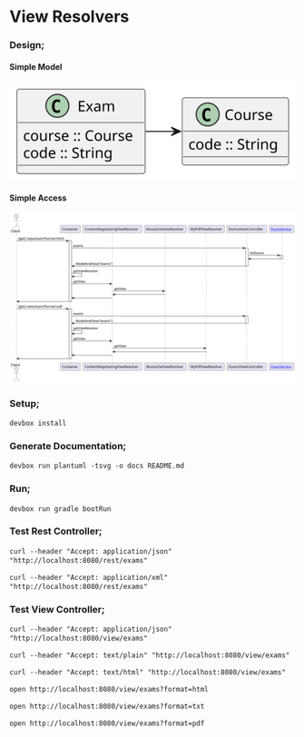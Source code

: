 # View Resolvers

### Design;

#### Simple Model
<!--
```puml
@startuml class

class Course {
  code :: String 
}

class Exam {
  course :: Course
  code :: String
}

Exam -> Course

@enduml
```
-->
![](docs/class.svg)


#### Simple Access
<!--
```puml
@startuml sequence

actor Client
participant Container
participant ContentNegotiatingViewResolver
participant MustacheViewResolver
participant MyPdfViewResolver
participant ExamsViewController
participant "[[https://github.com/johnlayton/nokescourt/blob/8b49c476af2b1d4f45fcc28622f1be795a52df45/src/main/java/org/nokescourt/BulkMvcApplication.java#L103 ExamService]]" as ExamService

Client -> Container : [get] /view/exam?format=html
activate Container
Container -> ExamsViewController : exams 
activate ExamsViewController
ExamsViewController -> ExamService : listExams 
activate ExamService
ExamsViewController <- ExamService 
deactivate ExamService
ExamsViewController -> Container : ModelAndView("exams")
deactivate ExamsViewController
Container -> Container : getViewResolver
Container -> ContentNegotiatingViewResolver : getView
ContentNegotiatingViewResolver -> MustacheViewResolver : getView
MustacheViewResolver -> ContentNegotiatingViewResolver
ContentNegotiatingViewResolver -> Container
Container -> Client 
deactivate Container

Client -> Container : [get] /view/exam?format=pdf
activate Container
Container -> ExamsViewController : exams 
activate ExamsViewController
ExamsViewController -> Container : ModelAndView("exams")
deactivate ExamsViewController
Container -> Container : getViewResolver
Container -> ContentNegotiatingViewResolver : getView
ContentNegotiatingViewResolver -> MyPdfViewResolver : getView
MyPdfViewResolver -> ContentNegotiatingViewResolver
ContentNegotiatingViewResolver -> Container
Container -> Client 
deactivate Container

@enduml
```
-->
![](docs/sequence.svg)

### Setup;

```shell
devbox install
```

### Generate Documentation;

```shell
devbox run plantuml -tsvg -o docs README.md
```

### Run;

```shell
devbox run gradle bootRun
```

### Test Rest Controller;

```shell
curl --header "Accept: application/json" "http://localhost:8080/rest/exams"
```

```shell
curl --header "Accept: application/xml" "http://localhost:8080/rest/exams"
```

### Test View Controller;

```shell
curl --header "Accept: application/json" "http://localhost:8080/view/exams"
```

```shell
curl --header "Accept: text/plain" "http://localhost:8080/view/exams"
```

```shell
curl --header "Accept: text/html" "http://localhost:8080/view/exams"
```

```shell
open http://localhost:8080/view/exams?format=html
```

```shell
open http://localhost:8080/view/exams?format=txt
```

```shell
open http://localhost:8080/view/exams?format=pdf
```
